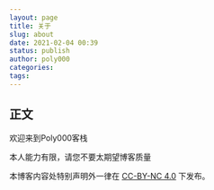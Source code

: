 ```yaml
---
layout: page
title: 关于
slug: about
date: 2021-02-04 00:39
status: publish
author: poly000
categories: 
tags: 
--- 
```


## 正文

欢迎来到Poly000客栈

本人能力有限，请您不要太期望博客质量

本博客内容处特别声明外一律在 [CC-BY-NC 4.0] 下发布。

[CC-BY-NC 4.0]: https://creativecommons.org/licenses/by-nc/4.0/